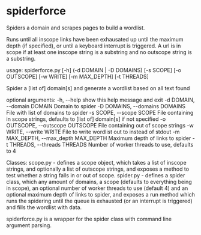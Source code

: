 # spiderforce
Spiders a domain and scrapes pages to build a wordlist.

Runs until all inscope links have been exhausated up until the maximum depth (if specified), or until a keyboard interrupt is triggered.
A url is in scope if at least one inscope string is a substring and no outscope string is a substring.

usage: spiderforce.py [-h] (-d DOMAIN | -D DOMAINS) [-s SCOPE] [-o OUTSCOPE]
                      [-w WRITE] [-m MAX_DEPTH] [-t THREADS]

Spider a [list of] domain[s] and generate a wordlist based on all text found

optional arguments:
  -h, --help            show this help message and exit
  -d DOMAIN, --domain DOMAIN
                        Domain to spider
  -D DOMAINS, --domains DOMAINS
                        File with list of domains to spider
  -s SCOPE, --scope SCOPE
                        File containing in scope strings, defaults to [list of]
                        domain[s] if not specified
  -o OUTSCOPE, --outscope OUTSCOPE
                        File containing out of scope strings
  -w WRITE, --write WRITE
                        File to write wordlist out to instead of stdout
  -m MAX_DEPTH, --max_depth MAX_DEPTH
                        Maximum depth of links to spider
  -t THREADS, --threads THREADS
                        Number of worker threads to use, defaults to 4

Classes:
	scope.py - defines a scope object, which takes a list of inscope strings, and optionally a list of outscope strings, and exposes a method to test whether a string falls in or out of scope.
	spider.py - defines a spider class, which any amount of domains, a scope (defaults to everything being in scope), an optional number of worker threads to use (default 4) and an optional maximum depth of links to spider, and exposes a run method which runs the spidering until the queue is exhausted (or an interrupt is triggered) and fills the wordlist with data.

spiderforce.py is a wrapper for the spider class with command line argument parsing.
